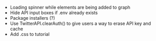 - Loading spinner while elements are being added to graph
- Hide API input boxes if .env already exists
- Package installers (?)
- Use TwitterAPI.clearAuth() to give users a way to erase API key and cache
- Add .css to tutorial